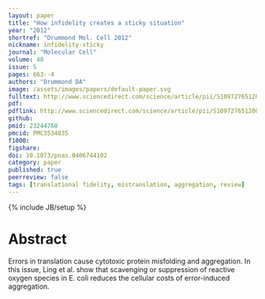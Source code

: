 ```yaml
---
layout: paper
title: "How infidelity creates a sticky situation"
year: "2012"
shortref: "Drummond Mol. Cell 2012"
nickname: infidelity-sticky
journal: "Molecular Cell"
volume: 48
issue: 5
pages: 663--4
authors: "Drummond DA"
image: /assets/images/papers/default-paper.svg
fulltext: http://www.sciencedirect.com/science/article/pii/S1097276512009811
pdf: 
pdflink: http://www.sciencedirect.com/science/article/pii/S1097276512009811/pdfft?md5=cabbbc8881debf5e82a52f98c768d4cd&pid=1-s2.0-S1097276512009811-main.pdf
github: 
pmid: 23244760
pmcid: PMC3534835
f1000: 
figshare: 
doi: 10.1073/pnas.0406744102
category: paper
published: true
peerreview: false
tags: [translational fidelity, mistranslation, aggregation, review]
---
```

{% include JB/setup %}

# Abstract 

Errors in translation cause cytotoxic protein misfolding and aggregation. In this issue, Ling et al. show that scavenging or suppression of reactive oxygen species in E. coli reduces the cellular costs of error-induced aggregation.
